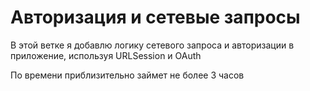 # Авторизация и сетевые запросы

В этой ветке я добавлю логику сетевого запроса и авторизации в приложение, используя URLSession и OAuth 

По времени приблизительно займет не более 3 часов 
